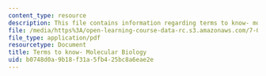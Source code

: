 ```yaml
---
content_type: resource
description: This file contains information regarding terms to know- molecular biology.
file: /media/https%3A/open-learning-course-data-rc.s3.amazonaws.com/7-013-introductory-biology-spring-2013/b0748d0a9b18f31a5fb425bc8a6eae2e_MIT7_013S12_MolecularBio.pdf
file_type: application/pdf
resourcetype: Document
title: Terms to know- Molecular Biology
uid: b0748d0a-9b18-f31a-5fb4-25bc8a6eae2e
---
```

